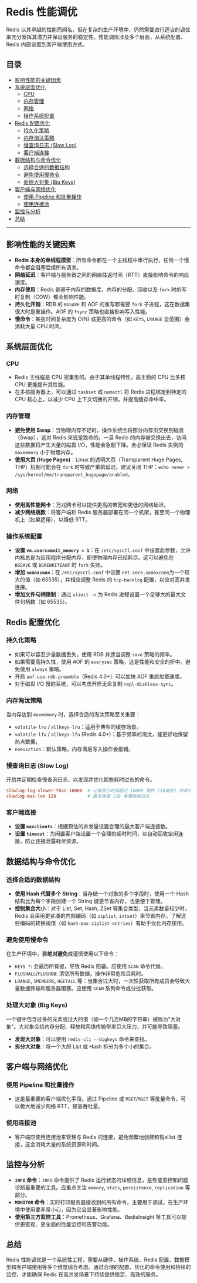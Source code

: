 # Redis 性能调优

Redis 以其卓越的性能而闻名，但在复杂的生产环境中，仍然需要进行适当的调优来充分发挥其潜力并保证服务的稳定性。性能调优涉及多个层面，从系统配置、Redis 内部设置到客户端使用方式。

## 目录
- [影响性能的关键因素](#影响性能的关键因素)
- [系统层面优化](#系统层面优化)
  - [CPU](#cpu)
  - [内存管理](#内存管理)
  - [网络](#网络)
  - [操作系统配置](#操作系统配置)
- [Redis 配置优化](#redis-配置优化)
  - [持久化策略](#持久化策略)
  - [内存淘汰策略](#内存淘汰策略)
  - [慢查询日志 (Slow Log)](#慢查询日志-slow-log)
  - [客户端连接](#客户端连接)
- [数据结构与命令优化](#数据结构与命令优化)
  - [选择合适的数据结构](#选择合适的数据结构)
  - [避免使用慢命令](#避免使用慢命令)
  - [处理大对象 (Big Keys)](#处理大对象-big-keys)
- [客户端与网络优化](#客户端与网络优化)
  - [使用 Pipeline 和批量操作](#使用-pipeline-和批量操作)
  - [使用连接池](#使用连接池)
- [监控与分析](#监控与分析)
- [总结](#总结)

---

## 影响性能的关键因素

-   **Redis 本身的单线程模型**：所有命令都在一个主线程中串行执行，任何一个慢命令都会阻塞后续所有请求。
-   **网络延迟**：客户端与服务器之间的网络往返时间（RTT）直接影响命令的响应速度。
-   **内存使用**：Redis 是基于内存的数据库，内存的分配、回收以及 `fork` 时的写时复制（COW）都会影响性能。
-   **持久化开销**：RDB 的 `BGSAVE` 和 AOF 的重写都需要 `fork` 子进程，这在数据集很大时是重操作。AOF 的 `fsync` 策略也直接影响写入性能。
-   **慢命令**：某些时间复杂度为 O(N) 或更高的命令（如 `KEYS`, `LRANGE` 全范围）会消耗大量 CPU 时间。

## 系统层面优化

### CPU
-   Redis 主线程是 CPU 密集型的。由于其单线程特性，高主频的 CPU 比多核 CPU 更能提升其性能。
-   在多核服务器上，可以通过 `taskset` 或 `numactl` 将 Redis 进程绑定到特定的 CPU 核心上，以减少 CPU 上下文切换的开销，并提高缓存命中率。

### 内存管理
-   **避免使用 Swap**：当物理内存不足时，操作系统会将部分内存页交换到磁盘（Swap），这对 Redis 来说是致命的。一旦 Redis 的内存被交换出去，访问这些数据将产生大量的磁盘 I/O，性能会急剧下降。务必保证 Redis 实例的 `maxmemory` 小于物理内存。
-   **使用大页 (Huge Pages)**：Linux 的透明大页（Transparent Huge Pages, THP）机制可能会在 `fork` 时导致严重的延迟。建议关闭 THP：`echo never > /sys/kernel/mm/transparent_hugepage/enabled`。

### 网络
-   **使用高性能网卡**：万兆网卡可以提供更高的带宽和更低的网络延迟。
-   **减少网络跳数**：将客户端和 Redis 服务器部署在同一个机架，甚至同一个物理机上（如果适用），以降低 RTT。

### 操作系统配置
-   **设置 `vm.overcommit_memory = 1`**：在 `/etc/sysctl.conf` 中设置此参数，允许内核总是为应用程序分配内存，即使物理内存已经耗尽。这可以避免在 `BGSAVE` 或 `BGREWRITEAOF` 时 `fork` 失败。
-   **增加 `somaxconn`**：在 `/etc/sysctl.conf` 中设置 `net.core.somaxconn`为一个较大的值（如 65535），并相应调整 Redis 的 `tcp-backlog` 配置，以应对高并发连接。
-   **增加文件句柄限制**：通过 `ulimit -n` 为 Redis 进程设置一个足够大的最大文件句柄数（如 65535）。

## Redis 配置优化

### 持久化策略
-   如果可以容忍少量数据丢失，使用 RDB 并适当调整 `save` 策略的频率。
-   如果需要高持久性，使用 AOF 的 `everysec` 策略，这是性能和安全的折中。避免使用 `always` 策略。
-   开启 `aof-use-rdb-preamble`（Redis 4.0+）可以加快 AOF 重启加载速度。
-   对于磁盘 I/O 慢的系统，可以考虑开启无盘复制 `repl-diskless-sync`。

### 内存淘汰策略
当内存达到 `maxmemory` 时，选择合适的淘汰策略至关重要：
-   `volatile-lru` / `allkeys-lru`：适用于典型的缓存场景。
-   `volatile-lfu` / `allkeys-lfu` (Redis 4.0+)：基于频率的淘汰，能更好地保留热点数据。
-   `noeviction`：默认策略，内存满后写入操作会报错。

### 慢查询日志 (Slow Log)
开启并定期检查慢查询日志，以发现并优化那些耗时过长的命令。
```conf
slowlog-log-slower-than 10000  # 记录执行时间超过 10000 微秒 (10毫秒) 的命令
slowlog-max-len 128            # 最多保留 128 条慢查询日志
```

### 客户端连接
-   **设置 `maxclients`**：根据预估的并发量设置合理的最大客户端连接数。
-   **设置 `timeout`**：为闲置客户端设置一个合理的超时时间，以自动回收空闲连接，防止连接泄露耗尽资源。

## 数据结构与命令优化

### 选择合适的数据结构
-   **使用 Hash 代替多个 String**：当存储一个对象的多个字段时，使用一个 Hash 结构比为每个字段创建一个 String 键更节省内存，也更便于管理。
-   **控制集合大小**：对于 List, Set, Hash, ZSet 等集合类型，当元素数量较少时，Redis 会采用更紧凑的内部编码（如 `ziplist`, `intset`）来节省内存。了解这些编码的转换阈值（如 `hash-max-ziplist-entries`）有助于优化内存使用。

### 避免使用慢命令
在生产环境中，要**绝对避免**或谨慎使用以下命令：
-   `KEYS *`: 会遍历所有键，导致 Redis 阻塞。应使用 `SCAN` 命令代替。
-   `FLUSHALL`/`FLUSHDB`: 清空所有数据，操作非常危险且耗时。
-   `LRANGE`, `SMEMBERS`, `HGETALL` 等：当集合过大时，一次性获取所有成员会导致大量数据传输和服务器阻塞。应使用 `SCAN` 系列命令或分批获取。

### 处理大对象 (Big Keys)
一个键中包含过多的元素或过大的值（如一个几百MB的字符串）被称为"大对象"。大对象会给内存分配、释放和网络传输带来巨大压力，并可能导致阻塞。
-   **发现大对象**：可以使用 `redis-cli --bigkeys` 命令来查找。
-   **拆分大对象**：将一个大的 List 或 Hash 拆分为多个小的集合。

## 客户端与网络优化

### 使用 Pipeline 和批量操作
-   这是最重要的客户端优化手段。通过 Pipeline 或 `MSET`/`MGET` 等批量命令，可以极大地减少网络 RTT，提高吞吐量。

### 使用连接池
-   客户端应使用连接池来管理与 Redis 的连接，避免频繁地创建和销allist 连接，这会消耗大量的系统资源和时间。

## 监控与分析
-   **`INFO` 命令**：`INFO` 命令提供了 Redis 运行状态的详细信息，是性能监控和问题诊断最重要的工具。应重点关注 `memory`, `stats`, `persistence`, `replication` 等部分。
-   **`MONITOR` 命令**：实时打印服务器接收到的所有命令。主要用于调试，在生产环境中使用要非常小心，因为它会显著影响性能。
-   **使用第三方监控工具**：Prometheus、Grafana、RedisInsight 等工具可以提供更直观、更全面的性能监控和告警功能。

## 总结
Redis 性能调优是一个系统性工程，需要从硬件、操作系统、Redis 配置、数据模型和客户端使用等多个维度综合考虑。通过合理的配置、优化的命令使用和持续的监控，才能确保 Redis 在高并发场景下持续提供稳定、高效的服务。 